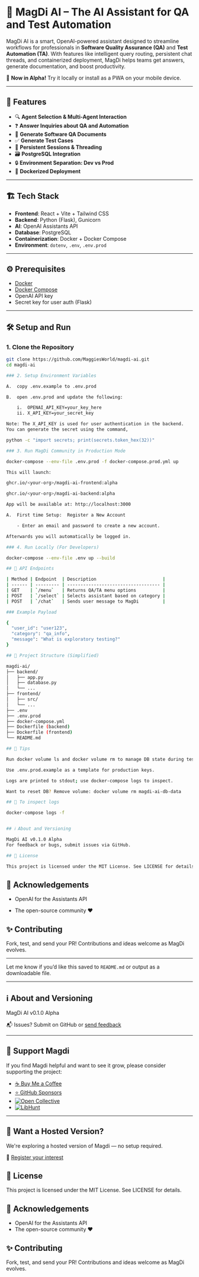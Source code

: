 ﻿# 🤖 MagDi AI – The AI Assistant for QA and Test Automation

MagDi AI is a smart, OpenAI-powered assistant designed to streamline workflows for professionals in **Software Quality Assurance (QA)** and **Test Automation (TA)**. With features like intelligent query routing, persistent chat threads, and containerized deployment, MagDi helps teams get answers, generate documentation, and boost productivity.

🚀 **Now in Alpha!** Try it locally or install as a PWA on your mobile device.

---

## 🚀 Features

- 🔍 **Agent Selection & Multi-Agent Interaction**
- ❓ **Answer Inquiries about QA and Automation**
- 📄 **Generate Software QA Documents**
- ✅ **Generate Test Cases**
- 💬 **Persistent Sessions & Threading**
- 🗃️ **PostgreSQL Integration**
- 🔒 **Environment Separation: Dev vs Prod**
- 🐳 **Dockerized Deployment**

---

## 🏗️ Tech Stack

- **Frontend**: React + Vite + Tailwind CSS
- **Backend**: Python (Flask), Gunicorn
- **AI**: OpenAI Assistants API
- **Database**: PostgreSQL
- **Containerization**: Docker + Docker Compose
- **Environment**: `dotenv`, `.env`, `.env.prod`

---

## ⚙️ Prerequisites

- [Docker](https://www.docker.com/)
- [Docker Compose](https://docs.docker.com/compose/)
- OpenAI API key
- Secret key for user auth (Flask)

---

## 🛠️ Setup and Run

### 1. Clone the Repository

```bash
git clone https://github.com/MaggiesWorld/magdi-ai.git
cd magdi-ai

### 2. Setup Environment Variables

A.  copy .env.example to .env.prod

B.  open .env.prod and update the following:

    i.  OPENAI_API_KEY=your_key_here
    ii. X_API_KEY=your_secret_key

Note: The X_API_KEY is used for user authentication in the backend.
You can generate the secret using the command,

python -c "import secrets; print(secrets.token_hex(32))"

### 3. Run MagDi Community in Production Mode

docker-compose --env-file .env.prod -f docker-compose.prod.yml up

This will launch:

ghcr.io/<your-org>/magdi-ai-frontend:alpha

ghcr.io/<your-org>/magdi-ai-backend:alpha

App will be available at: http://localhost:3000

A.  First time Setup:  Register a New Account

    - Enter an email and password to create a new account.

Afterwards you will automatically be logged in.

### 4. Run Locally (For Developers)

docker-compose --env-file .env up --build

## 🧪 API Endpoints

| Method | Endpoint  | Description                         |
| ------ | --------- | ----------------------------------- |
| GET    | `/menu`   | Returns QA/TA menu options          |
| POST   | `/select` | Selects assistant based on category |
| POST   | `/chat`   | Sends user message to MagDi         |

### Example Payload

{
  "user_id": "user123",
  "category": "qa_info",
  "message": "What is exploratory testing?"
}

## 📁 Project Structure (Simplified)

magdi-ai/
├── backend/
│   ├── app.py
│   ├── database.py
│   └── ...
├── frontend/
│   ├── src/
│   └── ...
├── .env
├── .env.prod
├── docker-compose.yml
├── Dockerfile (backend)
├── Dockerfile (frontend)
└── README.md

## 🔧 Tips

Run docker volume ls and docker volume rm to manage DB state during testing.

Use .env.prod.example as a template for production keys.

Logs are printed to stdout; use docker-compose logs to inspect.

Want to reset DB? Remove volume: docker volume rm magdi-ai-db-data

## 🧪 To inspect logs

docker-compose logs -f


## ℹ️ About and Versioning

MagDi AI v0.1.0 Alpha
For feedback or bugs, submit issues via GitHub.

## 📜 License

This project is licensed under the MIT License. See LICENSE for details.
```

## 🙏 Acknowledgements

- OpenAI for the Assistants API

- The open-source community ❤️

## ✨ Contributing

Fork, test, and send your PR! Contributions and ideas welcome as MagDi evolves.

---

Let me know if you’d like this saved to `README.md` or output as a downloadable file.

---

## ℹ️ About and Versioning

MagDi AI v0.1.0 Alpha

📬 Issues? Submit on GitHub or [send feedback](https://forms.gle/h5vuZMoiFyDgtHYe6)

---

## 💚 Support Magdi

If you find Magdi helpful and want to see it grow, please consider supporting the project:

- [☕ Buy Me a Coffee](https://github.com/sponsors/MaggiesWorld)
- [⭐ GitHub Sponsors](https://buymeacoffee.com/magdiai)
- [![Open Collective](https://opencollective.com/magdi-ai/tiers/backer/badge.svg?label=backer&color=brightgreen)](https://opencollective.com/magdi-ai)
- [![LibHunt](https://www.libhunt.com/r/magdi-community)](https://www.libhunt.com/r/magdi-community)


---

## 💼 Want a Hosted Version?

We're exploring a hosted version of Magdi — no setup required.

📧 [Register your interest](mailto:magdisolutions@gmail.com)

## 📜 License

This project is licensed under the MIT License. See LICENSE for details.

## 🙏 Acknowledgements

- OpenAI for the Assistants API
- The open-source community ❤️

## ✨ Contributing

Fork, test, and send your PR! Contributions and ideas welcome as MagDi evolves.







